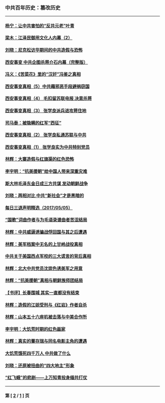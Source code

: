 ### 中共百年历史：篡改历史
---
#### [杨宁：让中共害怕的“反共元老”叶青](../../pages/nf1176115/n9301552.md) 
#### [梁木：江泽民御用文化人内幕（2）](../../pages/nf1176115/n9281271.md) 
#### [刘晓：尼克松访华期间的中共造假与恐怖](../../pages/nf1176115/n9234442.md) 
#### [西安事变 中共企图杀蒋介石内幕（完整版）](../../pages/nf1176115/n9229806.md) 
#### [冯义：《苦菜花》里的“汉奸”冯鉴之真相](../../pages/nf1176115/n9221024.md) 
#### [西安事变真相（5）中共藉邪恶手段避祸窃国](../../pages/nf1176115/n9219912.md) 
#### [西安事变真相（4） 毛扣留苏联电报 决意杀蒋](../../pages/nf1176115/n9211081.md) 
#### [西安事变真相（3） 张学良派兵进攻蒋住地](../../pages/nf1176115/n9204620.md) 
#### [司马泰：被隐瞒的红军“西征”](../../pages/nf1176115/n9195856.md) 
#### [西安事变真相（2） 张学良私通苏联与中共](../../pages/nf1176115/n9197635.md) 
#### [西安事变真相（1） 张学良实为中共特别党员](../../pages/nf1176115/n9192525.md) 
#### [林辉：大寨造假与红旗渠的红色恐怖](../../pages/nf1176115/n9182411.md) 
#### [李宇明：“抗美援朝”给中国人带来深重灾难](../../pages/nf1176115/n9137556.md) 
#### [斯大林毛泽东金日成三方共谋 发动朝鲜战争](../../pages/nf1176115/n9119950.md) 
#### [刘晓：两相对比 中共“新社会”才是黑暗的](../../pages/nf1176115/n9112091.md) 
#### [每日三退声明精选（2017/05/05）](../../pages/nf1176115/n9111686.md) 
#### [“国歌”词曲作者与为毛语录谱曲者苦涩结局](../../pages/nf1176115/n9107164.md) 
#### [林辉：中共威逼诱骗战俘回国与其之后遭遇](../../pages/nf1176115/n9086837.md) 
#### [林辉：美军档案中无名的上甘岭战役真相](../../pages/nf1176115/n9076523.md) 
#### [中共关于美国西点军校的三大谎言的背后真相](../../pages/nf1176115/n9066173.md) 
#### [林辉：北大中共党员沈崇色诱美军之用意](../../pages/nf1176115/n9060070.md) 
#### [林辉：“抗美援朝”真相与朝鲜族师团结局](../../pages/nf1176115/n9040551.md) 
#### [【书评】长春围城 其实一直都没有结束](../../pages/nf1176115/n9036016.md) 
#### [林辉：造假的江姐受刑与《红岩》作者自杀](../../pages/nf1176115/n8986368.md) 
#### [林辉：山本五十六座机被击落与中美合作所](../../pages/nf1176115/n8986280.md) 
#### [李宇明：大饥荒时期的红色画家](../../pages/nf1176115/n8974775.md) 
#### [林辉：真实的董存瑞与同名电影主角的遭遇](../../pages/nf1176115/n8961098.md) 
#### [大饥荒饿死四千万人 中共做了什么](../../pages/nf1176115/n8929944.md) 
#### [刘晓：还原被扭曲的“四大地主”形象](../../pages/nf1176115/n8900807.md) 
#### [“红飞蛾”的悲剧——上万知青投身缅共打仗](../../pages/nf1176115/n8876742.md) 

---
#### 第 [ [2](./2.md) / [1](./1.md) ] 页
